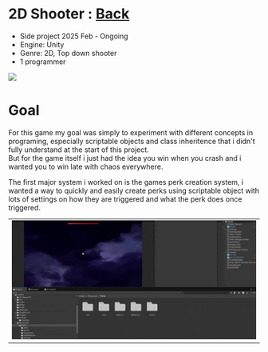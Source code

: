 # 2D Shooter : [Back](https://github.com/sim7234/Portfolio/blob/main/README.md)

* Side project 2025 Feb - Ongoing
* Engine: Unity
* Genre: 2D, Top down shooter
* 1 programmer
<td ><img width="512" height="
" src="ChaosShooter\Fighting.gif"/></td>

# Goal

For this game my goal was simply to experiment with different concepts in programing, especially scriptable objects and class inheritence that i didn't fully understand at the start of this project. <br> But for the game itself i
just had the idea you win when you crash and i wanted you to win late with chaos everywhere.

The first major system i worked on is the games perk creation system, i wanted a way to quickly and easily create perks using scriptable object with lots of settings on how they are triggered and what the perk does once triggered.

<table>
  <tr>
    <td ><img width="512" height="
" src="ChaosShooter\PerkCreation.gif"/></td>
  </tr>
</table>